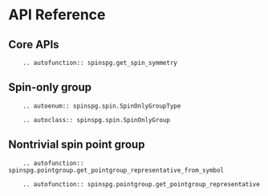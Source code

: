 # API Reference

## Core APIs

```{eval-rst}
    .. autofunction:: spinspg.get_spin_symmetry
```

## Spin-only group

```{eval-rst}
    .. autoenum:: spinspg.spin.SpinOnlyGroupType
```

```{eval-rst}
    .. autoclass:: spinspg.spin.SpinOnlyGroup
```

## Nontrivial spin point group

```{eval-rst}
    .. autofunction:: spinspg.pointgroup.get_pointgroup_representative_from_symbol
```

```{eval-rst}
    .. autofunction:: spinspg.pointgroup.get_pointgroup_representative
```
